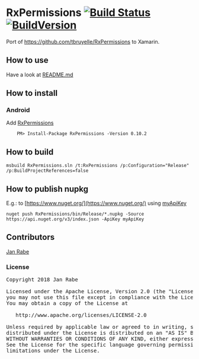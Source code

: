 # RxPermissions [![Build Status](https://app.bitrise.io/app/9ce2f028d01c6c1f/status.svg?token=X-RCNlnJoO5-LhFd7vcq1Q&branch=master)](https://app.bitrise.io/app/9ce2f028d01c6c1f) [![BuildVersion](https://buildstats.info/nuget/RxPermissions)](https://www.nuget.org/packages/RxPermissions/)

Port of https://github.com/tbruyelle/RxPermissions to Xamarin.

## How to use

Have a look at [README.md](https://github.com/tbruyelle/RxPermissions/blob/master/README.md)

## How to install

### Android

Add [RxPermissions](https://www.nuget.org/packages/RxPermissions)

        PM> Install-Package RxPermissions -Version 0.10.2

## How to build

    msbuild RxPermissions.sln /t:RxPermissions /p:Configuration="Release" /p:BuildProjectReferences=false

## How to publish nupkg

E.g.: to [https://www.nuget.org/](https://www.nuget.org/) using [myApiKey](https://www.nuget.org/account/apikeys)

    nuget push RxPermissions/bin/Release/*.nupkg -Source https://api.nuget.org/v3/index.json -ApiKey myApiKey

## Contributors

[Jan Rabe](jan.rabe@kibotu.net)

### License
<pre>
Copyright 2018 Jan Rabe

Licensed under the Apache License, Version 2.0 (the "License");
you may not use this file except in compliance with the License.
You may obtain a copy of the License at

   http://www.apache.org/licenses/LICENSE-2.0

Unless required by applicable law or agreed to in writing, software
distributed under the License is distributed on an "AS IS" BASIS,
WITHOUT WARRANTIES OR CONDITIONS OF ANY KIND, either express or implied.
See the License for the specific language governing permissions and
limitations under the License.
</pre>
